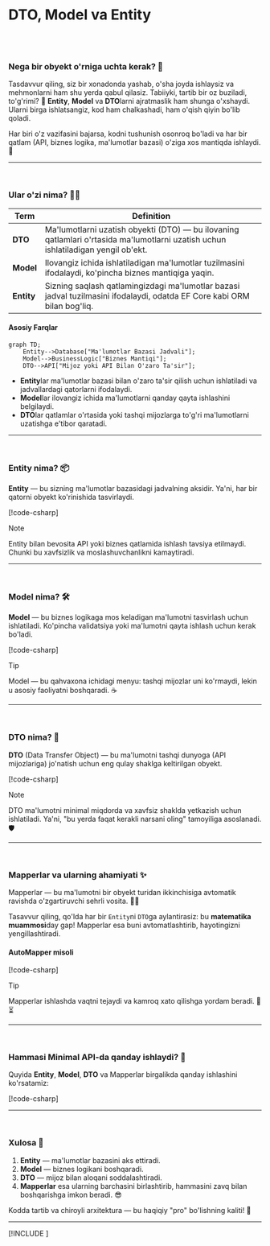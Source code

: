 # DTO, Model va Entity

<br/>
<br/>

### Nega bir obyekt o'rniga uchta kerak? 🤔

Tasdavvur qiling, siz bir xonadonda yashab, o'sha joyda ishlaysiz va mehmonlarni ham shu yerda qabul qilasiz. Tabiiyki, tartib bir oz buziladi, to'g'rimi? 🎉 **Entity**, **Model** va **DTO**larni ajratmaslik ham shunga o'xshaydi. Ularni birga ishlatsangiz, kod ham chalkashadi, ham o'qish qiyin bo'lib qoladi.

Har biri o'z vazifasini bajarsa, kodni tushunish osonroq bo'ladi va har bir qatlam (API, biznes logika, ma'lumotlar bazasi) o'ziga xos mantiqda ishlaydi. 🎯

---
<br/>

### Ular o'zi nima? 🤷‍♂️

| Term     | Definition                                                                                              |
|----------|---------------------------------------------------------------------------------------------------------|
| **DTO**  | Ma'lumotlarni uzatish obyekti (DTO) — bu ilovaning qatlamlari o'rtasida ma'lumotlarni uzatish uchun ishlatiladigan yengil ob'ekt. |
| **Model**| Ilovangiz ichida ishlatiladigan ma'lumotlar tuzilmasini ifodalaydi, ko'pincha biznes mantiqiga yaqin.      |
| **Entity**| Sizning saqlash qatlamingizdagi ma'lumotlar bazasi jadval tuzilmasini ifodalaydi, odatda EF Core kabi ORM bilan bog'liq. |


#### Asosiy Farqlar

```mermaid
graph TD;
    Entity-->Database["Ma'lumotlar Bazasi Jadvali"];
    Model-->BusinessLogic["Biznes Mantiqi"];
    DTO-->API["Mijoz yoki API Bilan O'zaro Ta'sir"];
```
- **Entity**lar ma'lumotlar bazasi bilan o'zaro ta'sir qilish uchun ishlatiladi va jadvallardagi qatorlarni ifodalaydi.
- **Model**lar ilovangiz ichida ma'lumotlarni qanday qayta ishlashini belgilaydi.
- **DTO**lar qatlamlar o'rtasida yoki tashqi mijozlarga to'g'ri ma'lumotlarni uzatishga e'tibor qaratadi.

---
<br/>

### Entity nima? 📦

**Entity** — bu sizning ma'lumotlar bazasidagi jadvalning aksidir. Ya'ni, har bir qatorni obyekt ko'rinishida tasvirlaydi.

[!code-csharp[](snippets/entity-model-dto-1.cs)]

> [!NOTE]
> Entity bilan bevosita API yoki biznes qatlamida ishlash tavsiya etilmaydi. Chunki bu xavfsizlik va moslashuvchanlikni kamaytiradi.

---
<br/>

### Model nima? 🛠️

**Model** — bu biznes logikaga mos keladigan ma'lumotni tasvirlash uchun ishlatiladi. Ko'pincha validatsiya yoki ma'lumotni qayta ishlash uchun kerak bo'ladi.

[!code-csharp[](snippets/entity-model-dto-2.cs)]

> [!TIP]
> Model — bu qahvaxona ichidagi menyu: tashqi mijozlar uni ko'rmaydi, lekin u asosiy faoliyatni boshqaradi. ☕

---
<br/>

### DTO nima? 🚚

**DTO** (Data Transfer Object) — bu ma'lumotni tashqi dunyoga (API mijozlariga) jo'natish uchun eng qulay shaklga keltirilgan obyekt.

[!code-csharp[](snippets/entity-model-dto-3.cs)]

> [!NOTE]
> DTO ma'lumotni minimal miqdorda va xavfsiz shaklda yetkazish uchun ishlatiladi. Ya'ni, "bu yerda faqat kerakli narsani oling" tamoyiliga asoslanadi. 🛡️

---
<br/>

### Mapperlar va ularning ahamiyati ✨

Mapperlar — bu ma'lumotni bir obyekt turidan ikkinchisiga avtomatik ravishda o'zgartiruvchi sehrli vosita. 🎩🐇 

Tasavvur qiling, qo'lda har bir `Entity`ni `DTO`ga aylantirasiz: bu **matematika muammosi**day gap! Mapperlar esa buni avtomatlashtirib, hayotingizni yengillashtiradi.

#### AutoMapper misoli

[!code-csharp[](snippets/entity-model-dto-4.cs)]

> [!TIP]
> Mapperlar ishlashda vaqtni tejaydi va kamroq xato qilishga yordam beradi. 🔧⏳

---
<br/>

### Hammasi Minimal API-da qanday ishlaydi? 🧩

Quyida **Entity**, **Model**, **DTO** va Mapperlar birgalikda qanday ishlashini ko'rsatamiz:

[!code-csharp[](snippets/entity-model-dto-5.cs)]

---
<br/>

### Xulosa 🚀

1. **Entity** — ma'lumotlar bazasini aks ettiradi.
2. **Model** — biznes logikani boshqaradi.
3. **DTO** — mijoz bilan aloqani soddalashtiradi.
4. **Mapperlar** esa ularning barchasini birlashtirib, hammasini zavq bilan boshqarishga imkon beradi. 😎

Kodda tartib va chiroyli arxitektura — bu haqiqiy "pro" bo'lishning kaliti! 🔑

---

[!INCLUDE [<author>](../authors/wahid_abduhakimov.html)]